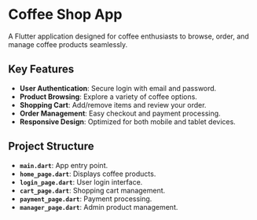 # Coffee Shop App

A Flutter application designed for coffee enthusiasts to browse, order, and manage coffee products seamlessly.

## Key Features

- **User Authentication**: Secure login with email and password.
- **Product Browsing**: Explore a variety of coffee options.
- **Shopping Cart**: Add/remove items and review your order.
- **Order Management**: Easy checkout and payment processing.
- **Responsive Design**: Optimized for both mobile and tablet devices.

## Project Structure

- **`main.dart`**: App entry point.
- **`home_page.dart`**: Displays coffee products.
- **`login_page.dart`**: User login interface.
- **`cart_page.dart`**: Shopping cart management.
- **`payment_page.dart`**: Payment processing.
- **`manager_page.dart`**: Admin product management.
